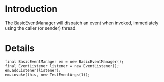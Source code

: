 # Introduction #

The BasicEventManager will dispatch an event when invoked, immediately using the caller (or sender) thread.

# Details #

```
final BasicEventManager em = new BasicEventManager();
final EventListener listener = new EventListener();
em.addListener(listener);
em.invoke(this, new TestEventArgs(1));


```